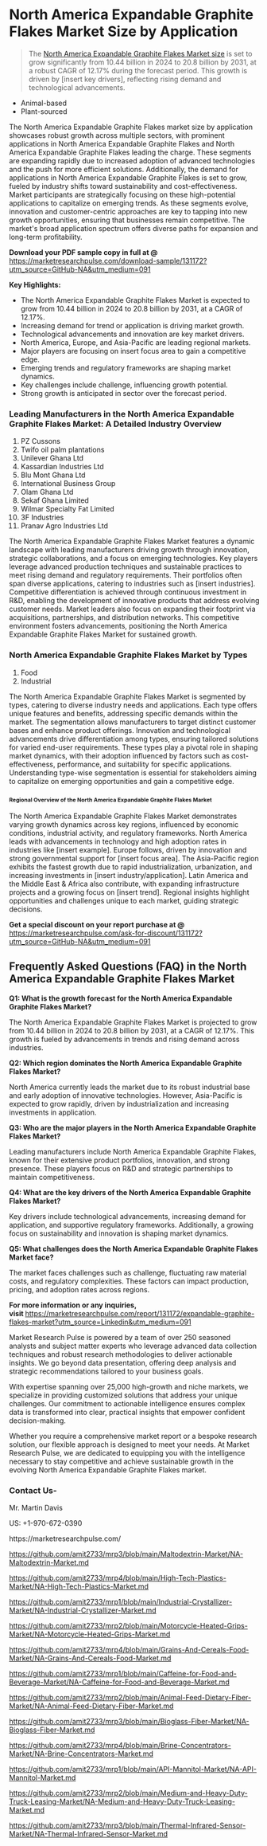 <h1>North America Expandable Graphite Flakes Market&nbsp;Size by Application</h1><blockquote><p>The <a href="https://marketresearchpulse.com/download-sample/131172?utm_source=GitHub-NA&amp;utm_medium=091">North America Expandable Graphite Flakes Market size</a> is set to grow significantly from 10.44 billion in 2024 to 20.8 billion by 2031, at a robust CAGR of 12.17% during the forecast period. This growth is driven by [insert key drivers], reflecting rising demand and technological advancements.</p></blockquote><ul><li>Animal-based<li> Plant-sourced</li></ul><p>The North America Expandable Graphite Flakes market size by application showcases robust growth across multiple sectors, with prominent applications in North America Expandable Graphite Flakes and North America Expandable Graphite Flakes leading the charge. These segments are expanding rapidly due to increased adoption of advanced technologies and the push for more efficient solutions. Additionally, the demand for applications in North America Expandable Graphite Flakes is set to grow, fueled by industry shifts toward sustainability and cost-effectiveness. Market participants are strategically focusing on these high-potential applications to capitalize on emerging trends. As these segments evolve, innovation and customer-centric approaches are key to tapping into new growth opportunities, ensuring that businesses remain competitive. The market's broad application spectrum offers diverse paths for expansion and long-term profitability.</p><p><strong>Download your PDF sample copy in full at @ </strong><a href="https://marketresearchpulse.com/download-sample/131172?utm_source=GitHub-NA&amp;utm_medium=091">https://marketresearchpulse.com/download-sample/131172?utm_source=GitHub-NA&amp;utm_medium=091</a></p><p><strong>Key Highlights: </strong></p><ul><li>The North America Expandable Graphite Flakes Market is expected to grow from 10.44 billion in 2024 to 20.8 billion by 2031, at a CAGR of 12.17%.</li><li>Increasing demand for trend or application is driving market growth.</li><li>Technological advancements and innovation are key market drivers.</li><li>North America, Europe, and Asia-Pacific are leading regional markets.</li><li>Major players are focusing on insert focus area to gain a competitive edge.</li><li>Emerging trends and regulatory frameworks are shaping market dynamics.</li><li>Key challenges include challenge, influencing growth potential.</li><li>Strong growth is anticipated in sector over the forecast period.</li></ul><h3>Leading Manufacturers in the North America Expandable Graphite Flakes Market: A Detailed Industry Overview</h3><ol><li>PZ Cussons</li><li>Twifo oil palm plantations</li><li>Unilever Ghana Ltd</li><li>Kassardian Industries Ltd</li><li>Blu Mont Ghana Ltd</li><li>International Business Group</li><li>Olam Ghana Ltd</li><li>Sekaf Ghana Limited</li><li>Wilmar Specialty Fat Limited</li><li>3F Industries</li><li>Pranav Agro Industries Ltd</li></ol><div class="flex max-w-full flex-col flex-grow"><div class="min-h-8 text-message flex w-full flex-col items-end gap-2 whitespace-normal break-words [.text-message+&amp;]:mt-5" dir="auto" data-message-author-role="assistant" data-message-id="fd8432e4-4910-450d-b182-61b7bfb0a01f" data-message-model-slug="gpt-4o"><div class="flex w-full flex-col gap-1 empty:hidden first:pt-[3px]"><div class="markdown prose w-full break-words dark:prose-invert light"><p>The North America Expandable Graphite Flakes Market features a dynamic landscape with leading manufacturers driving growth through innovation, strategic collaborations, and a focus on emerging technologies. Key players leverage advanced production techniques and sustainable practices to meet rising demand and regulatory requirements. Their portfolios often span diverse applications, catering to industries such as [insert industries]. Competitive differentiation is achieved through continuous investment in R&amp;D, enabling the development of innovative products that address evolving customer needs. Market leaders also focus on expanding their footprint via acquisitions, partnerships, and distribution networks. This competitive environment fosters advancements, positioning the North America Expandable Graphite Flakes Market for sustained growth.</p></div></div></div></div><h3>North America Expandable Graphite Flakes Market by Types</h3><ol><li>Food<li> Industrial</li></ol><div class="flex max-w-full flex-col flex-grow"><div class="min-h-8 text-message flex w-full flex-col items-end gap-2 whitespace-normal break-words [.text-message+&amp;]:mt-5" dir="auto" data-message-author-role="assistant" data-message-id="084470be-0bb7-4664-bddf-5156b4f41249" data-message-model-slug="gpt-4o-mini"><div class="flex w-full flex-col gap-1 empty:hidden first:pt-[3px]"><div class="markdown prose w-full break-words dark:prose-invert light"><p>The North America Expandable Graphite Flakes Market is segmented by types, catering to diverse industry needs and applications. Each type offers unique features and benefits, addressing specific demands within the market. The segmentation allows manufacturers to target distinct customer bases and enhance product offerings. Innovation and technological advancements drive differentiation among types, ensuring tailored solutions for varied end-user requirements. These types play a pivotal role in shaping market dynamics, with their adoption influenced by factors such as cost-effectiveness, performance, and suitability for specific applications. Understanding type-wise segmentation is essential for stakeholders aiming to capitalize on emerging opportunities and gain a competitive edge.</p></div></div></div></div><h3><span style="font-size: 11px;">Regional Overview of the North America Expandable Graphite Flakes Market</span></h3><div class="flex max-w-full flex-col flex-grow"><div class="min-h-8 text-message flex w-full flex-col items-end gap-2 whitespace-normal break-words [.text-message+&amp;]:mt-5" dir="auto" data-message-author-role="assistant" data-message-id="e9038762-ce64-4e30-91c9-9bd413514231" data-message-model-slug="gpt-4o-mini"><div class="flex w-full flex-col gap-1 empty:hidden first:pt-[3px]"><div class="markdown prose w-full break-words dark:prose-invert light"><p>The North America Expandable Graphite Flakes Market demonstrates varying growth dynamics across key regions, influenced by economic conditions, industrial activity, and regulatory frameworks. North America leads with advancements in technology and high adoption rates in industries like [insert example]. Europe follows, driven by innovation and strong governmental support for [insert focus area]. The Asia-Pacific region exhibits the fastest growth due to rapid industrialization, urbanization, and increasing investments in [insert industry/application]. Latin America and the Middle East &amp; Africa also contribute, with expanding infrastructure projects and a growing focus on [insert trend]. Regional insights highlight opportunities and challenges unique to each market, guiding strategic decisions.</p></div></div></div></div><p><strong>Get a special discount on your report purchase at @ </strong><a href="https://marketresearchpulse.com/ask-for-discount/131172?utm_source=GitHub-NA&amp;utm_medium=091">https://marketresearchpulse.com/ask-for-discount/131172?utm_source=GitHub-NA&amp;utm_medium=091</a></p><h2>Frequently Asked Questions (FAQ) in the North America Expandable Graphite Flakes Market</h2><p><strong>Q1: What is the growth forecast for the North America Expandable Graphite Flakes Market?</strong></p><p>The North America Expandable Graphite Flakes Market is projected to grow from 10.44 billion in 2024 to 20.8 billion by 2031, at a CAGR of 12.17%. This growth is fueled by advancements in trends and rising demand across industries.</p><p><strong>Q2: Which region dominates the North America Expandable Graphite Flakes Market?</strong></p><p>North America currently leads the market due to its robust industrial base and early adoption of innovative technologies. However, Asia-Pacific is expected to grow rapidly, driven by industrialization and increasing investments in application.</p><p><strong>Q3: Who are the major players in the North America Expandable Graphite Flakes Market?</strong></p><p>Leading manufacturers include North America Expandable Graphite Flakes, known for their extensive product portfolios, innovation, and strong presence. These players focus on R&amp;D and strategic partnerships to maintain competitiveness.</p><p><strong>Q4: What are the key drivers of the North America Expandable Graphite Flakes Market?</strong></p><p>Key drivers include technological advancements, increasing demand for application, and supportive regulatory frameworks. Additionally, a growing focus on sustainability and innovation is shaping market dynamics.</p><p><strong>Q5: What challenges does the North America Expandable Graphite Flakes Market face?</strong></p><p>The market faces challenges such as challenge, fluctuating raw material costs, and regulatory complexities. These factors can impact production, pricing, and adoption rates across regions.</p><p><strong>For more information or any inquiries, visit&nbsp;</strong><a href="https://marketresearchpulse.com/report/131172/expandable-graphite-flakes-market?utm_source=Linkedin&utm_medium=091">https://marketresearchpulse.com/report/131172/expandable-graphite-flakes-market?utm_source=Linkedin&utm_medium=091</a></p><p>Market Research Pulse is powered by a team of over 250 seasoned analysts and subject matter experts who leverage advanced data collection techniques and robust research methodologies to deliver actionable insights. We go beyond data presentation, offering deep analysis and strategic recommendations tailored to your business goals.</p><p>With expertise spanning over 25,000 high-growth and niche markets, we specialize in providing customized solutions that address your unique challenges. Our commitment to actionable intelligence ensures complex data is transformed into clear, practical insights that empower confident decision-making.</p><p>Whether you require a comprehensive market report or a bespoke research solution, our flexible approach is designed to meet your needs. At Market Research Pulse, we are dedicated to equipping you with the intelligence necessary to stay competitive and achieve sustainable growth in the evolving North America Expandable Graphite Flakes market.</p><h3><strong>Contact Us-</strong></h3><p>Mr. Martin Davis</p><p>US: +1-970-672-0390</p><p>https://marketresearchpulse.com/</p><p><a href="https://github.com/amit2733/mrp3/blob/main/Maltodextrin-Market/NA-Maltodextrin-Market.md">https://github.com/amit2733/mrp3/blob/main/Maltodextrin-Market/NA-Maltodextrin-Market.md</a></p><p><a href="https://github.com/amit2733/mrp4/blob/main/High-Tech-Plastics-Market/NA-High-Tech-Plastics-Market.md">https://github.com/amit2733/mrp4/blob/main/High-Tech-Plastics-Market/NA-High-Tech-Plastics-Market.md</a></p><p><a href="https://github.com/amit2733/mrp1/blob/main/Industrial-Crystallizer-Market/NA-Industrial-Crystallizer-Market.md">https://github.com/amit2733/mrp1/blob/main/Industrial-Crystallizer-Market/NA-Industrial-Crystallizer-Market.md</a></p><p><a href="https://github.com/amit2733/mrp2/blob/main/Motorcycle-Heated-Grips-Market/NA-Motorcycle-Heated-Grips-Market.md">https://github.com/amit2733/mrp2/blob/main/Motorcycle-Heated-Grips-Market/NA-Motorcycle-Heated-Grips-Market.md</a></p><p><a href="https://github.com/amit2733/mrp4/blob/main/Grains-And-Cereals-Food-Market/NA-Grains-And-Cereals-Food-Market.md">https://github.com/amit2733/mrp4/blob/main/Grains-And-Cereals-Food-Market/NA-Grains-And-Cereals-Food-Market.md</a></p><p><a href="https://github.com/amit2733/mrp1/blob/main/Caffeine-for-Food-and-Beverage-Market/NA-Caffeine-for-Food-and-Beverage-Market.md">https://github.com/amit2733/mrp1/blob/main/Caffeine-for-Food-and-Beverage-Market/NA-Caffeine-for-Food-and-Beverage-Market.md</a></p><p><a href="https://github.com/amit2733/mrp2/blob/main/Animal-Feed-Dietary-Fiber-Market/NA-Animal-Feed-Dietary-Fiber-Market.md">https://github.com/amit2733/mrp2/blob/main/Animal-Feed-Dietary-Fiber-Market/NA-Animal-Feed-Dietary-Fiber-Market.md</a></p><p><a href="https://github.com/amit2733/mrp3/blob/main/Bioglass-Fiber-Market/NA-Bioglass-Fiber-Market.md">https://github.com/amit2733/mrp3/blob/main/Bioglass-Fiber-Market/NA-Bioglass-Fiber-Market.md</a></p><p><a href="https://github.com/amit2733/mrp4/blob/main/Brine-Concentrators-Market/NA-Brine-Concentrators-Market.md">https://github.com/amit2733/mrp4/blob/main/Brine-Concentrators-Market/NA-Brine-Concentrators-Market.md</a></p><p><a href="https://github.com/amit2733/mrp1/blob/main/API-Mannitol-Market/NA-API-Mannitol-Market.md">https://github.com/amit2733/mrp1/blob/main/API-Mannitol-Market/NA-API-Mannitol-Market.md</a></p><p><a href="https://github.com/amit2733/mrp2/blob/main/Medium-and-Heavy-Duty-Truck-Leasing-Market/NA-Medium-and-Heavy-Duty-Truck-Leasing-Market.md">https://github.com/amit2733/mrp2/blob/main/Medium-and-Heavy-Duty-Truck-Leasing-Market/NA-Medium-and-Heavy-Duty-Truck-Leasing-Market.md</a></p><p><a href="https://github.com/amit2733/mrp3/blob/main/Thermal-Infrared-Sensor-Market/NA-Thermal-Infrared-Sensor-Market.md">https://github.com/amit2733/mrp3/blob/main/Thermal-Infrared-Sensor-Market/NA-Thermal-Infrared-Sensor-Market.md</a></p>
